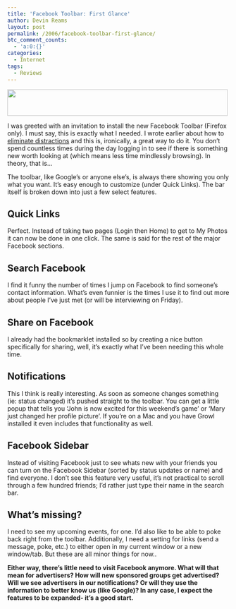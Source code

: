 ```yaml
---
title: 'Facebook Toolbar: First Glance'
author: Devin Reams
layout: post
permalink: /2006/facebook-toolbar-first-glance/
btc_comment_counts:
  - 'a:0:{}'
categories:
  - Internet
tags:
  - Reviews
---
```

<img src="http://devinreams.com/wp-content/uploads/2006/12/Picture%202.png" width="500" height="60" align="center" />

I was greeted with an invitation to install the new Facebook Toolbar (Firefox only). I must say, this is exactly what I needed. I wrote earlier about how to [eliminate distractions][1] and this is, ironically, a great way to do it. You don&#8217;t spend countless times during the day logging in to see if there is something new worth looking at (which means less time mindlessly browsing). In theory, that is&#8230;

<!--more-->

The toolbar, like Google&#8217;s or anyone else&#8217;s, is always there showing you only what you want. It&#8217;s easy enough to customize (under Quick Links). The bar itself is broken down into just a few select features.

## Quick Links

Perfect. Instead of taking two pages (Login then Home) to get to My Photos it can now be done in one click. The same is said for the rest of the major Facebook sections.

## Search Facebook

I find it funny the number of times I jump on Facebook to find someone&#8217;s contact information. What&#8217;s even funnier is the times I use it to find out more about people I&#8217;ve just met (or will be interviewing on Friday).

## Share on Facebook

I already had the bookmarklet installed so by creating a nice button specifically for sharing, well, it&#8217;s exactly what I&#8217;ve been needing this whole time.

## Notifications

This I think is really interesting. As soon as someone changes something (ie: status changed) it&#8217;s pushed straight to the toolbar. You can get a little popup that tells you &#8216;John is now excited for this weekend&#8217;s game&#8217; or &#8216;Mary just changed her profile picture&#8217;. If you&#8217;re on a Mac and you have Growl installed it even includes that functionality as well.

## Facebook Sidebar

Instead of visiting Facebook just to see whats new with your friends you can turn on the Facebook Sidebar (sorted by status updates or name) and find everyone. I don&#8217;t see this feature very useful, it&#8217;s not practical to scroll through a few hundred friends; I&#8217;d rather just type their name in the search bar.

## What&#8217;s missing?

I need to see my upcoming events, for one. I&#8217;d also like to be able to poke back right from the toolbar. Additionally, I need a setting for links (send a message, poke, etc.) to either open in my current window or a new window/tab. But these are all minor things for now..

**Either way, there&#8217;s little need to visit Facebook anymore. What will that mean for advertisers? How will new sponsored groups get advertised? Will we see advertisers in our notifications? Or will they use the information to better know us (like Google)? In any case, I expect the features to be expanded- it&#8217;s a good start.**

 [1]: http://devinreams.com/2006/11/27/eliminate-distractions/